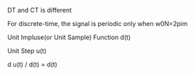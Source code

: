 DT and CT is different

For discrete-time, the signal is periodic only when w0N=2pim

Unit Impluse(or Unit Sample) Function
d(t)

Unit Step
u(t)

d u(t) /  d(t) = d(t)

